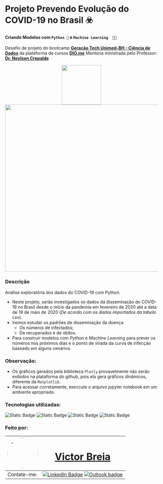 # Projeto Prevendo Evolução do COVID-19 no Brasil ☣️

#### Criando Modelos com `Python 🐍` e `Machine Learning  🤖🧠`

Desafio de projeto do bootcamp [**Geração Tech Unimed-BH - Ciência de Dados**](https://web.dio.me/track/ee0706bf-2d0a-4c45-8611-c1ee3b5fee2d) da plataforma de cursos [**DIO.me**](https://dio.me)
Mentoria ministrada pelo Professor: [**Dr. Neylson Crepalde**](https://github.com/neylsoncrepalde)



<div align="center">

<a href="https://web.dio.me/track/geracao-tech-unimed-bh-ciencia-de-dados"><img src="https://hermes.dio.me/tracks/342f7392-a8b5-421f-bea9-d29f1fd8aae9.png" width="130"/></a>
<br>
<a href="https://www.dio.me/certificate/B4A53E24/share">
<img src="https://hermes.digitalinnovation.one/certificates/cover/B4A53E24.jpg" width="550"/>
</a>
</div>



### Descrição

Análise exploratória dos dados do COVID-19 com Python.

- Neste projeto, serão investigados  os dados da disseminação do COVID-19 no Brasil desde o início da pandemia em fevereiro de 2020 até a data de 19 de maio de 2020 (*De acordo com os dados importados da tabela csv*).
- Iremos estudar os padrões de disseminação da doença
  - Os números de infectados;
  - De recuperados e de óbitos.
- Para construir modelos com *Python* e *Machine Learning* para prever os números nos próximos dias e o ponto de virada da curva de infecção baseado em alguns cenários.

### Observação:

- Os gráficos gerados pela biblioteca `Plotly` provavelmente não serão exibidos na plataforma do github, pois ela gera gráficos dinâmicos, diferente da `Matplotlib`. 
- Para acessar corretamente, execcute o arquivo jupyter notebook em um ambiente apropriado.    

### Tecnologias utilizadas: 

![Static Badge](https://img.shields.io/badge/Python-grey?logo=Python&logoColor=green) ![Static Badge](https://img.shields.io/badge/Juptyter_Notebook-grey?logo=jupyter&logoColor=orange) ![Static Badge](https://img.shields.io/badge/Pandas-grey?logo=Pandas&logoColor=magenta) ![Static Badge](https://img.shields.io/badge/Machine_Learning-grey?logo=rubocop&logoColor=pink)





### Feito por:

| <a  href="https://www.linkedin.com/in/victor-breia/"> <img  style="border-radius: 50%;"  src="https://i.imgur.com/lGrTp6M.png" width="100px;"  alt=""/> |<h1> [Victor Breia](https://www.linkedin.com/in/victor-breia/)</a>                                                                      </h1>                                                                                                                                                                                    |
| ----------------------------------------------------------------------------------------------------------------------------------------------------------------------------------------------------------------------------- | ---------------------------------------------------------------------------------------------------------------------------------------------------------------------------------------------------------------------------------------------------------------------------------------------------------------------- |
| Contate-me:                                                                                                                                                                                                                   | [![LinkedIn Badge](https://img.shields.io/badge/linkedin-blue?logo=linkedin&style=for-the-badge&logoColor=white)](https://www.linkedin.com/in/victor-breia/) [![Outlook badge](https://img.shields.io/badge/outlook-blue?logo=microsoftoutlook&style=for-the-badge&logoColor=white)](mailto:victordaschagas@outlook.com) |
